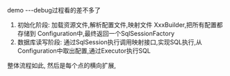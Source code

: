 demo
---debug过程看的差不多了

1. 初始化阶段: 加载资源文件,解析配置文件,映射文件 XxxBuilder,把所有配置都存储到 Configuration中,最终返回一个SqlSessionFactory
2. 数据库读写阶段: 通过SqlSession执行调用映射接口,实现SQL执行,从Configuration中取出配置,通过Executor执行SQL

整体流程如此,
然后是每个点的横向扩展,

